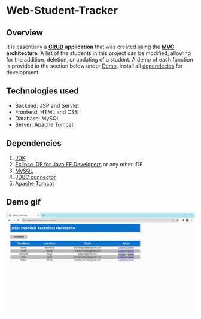# Web-Student-Tracker

## Overview

It is essentially a [**CRUD**](https://en.wikipedia.org/wiki/Create,_read,_update_and_delete) **application**  that was created using the 
[**MVC**](https://en.wikipedia.org/wiki/Model%E2%80%93view%E2%80%93controller) **architecture**. 
A list of the students in this project can be modified, allowing for the addition, deletion, or updating of a student. 
A demo of each function is provided in the section below under [Demo](#demo). Install all [dependecies](#dependencies) for development.

## Technologies used

- Backend: JSP and Servlet
- Frontend: HTML and CSS
- Database: MySQL
- Server: Apache Tomcat

## Dependencies

1. [JDK](https://www.oracle.com/java/technologies/javase/javase-jdk8-downloads.html)
2. [Eclipse IDE for Java EE Developers](https://www.eclipse.org/downloads/packages/release/kepler/sr2/eclipse-ide-java-ee-developers) or any other IDE
3. [MySQL](https://www.mysql.com/downloads/)
4. [JDBC connector](https://dev.mysql.com/downloads/connector/j/5.1.html)
5. [Apache Tomcat](https://tomcat.apache.org/download-80.cgi)

## Demo gif

![Demo gif](https://github.com/tyagi67/Web-Student-Tracker/blob/main/demoVideo.gif)
